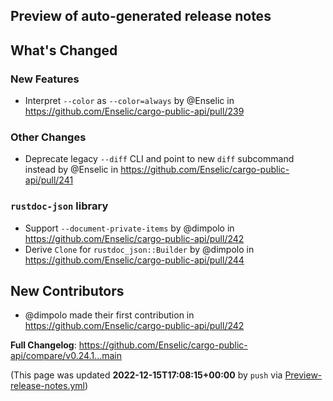 ## Preview of auto-generated release notes
<!-- Release notes generated using configuration in .github/release.yml at main -->

## What's Changed
### New Features
* Interpret `--color` as `--color=always` by @Enselic in https://github.com/Enselic/cargo-public-api/pull/239
### Other Changes
* Deprecate legacy `--diff` CLI and point to new `diff` subcommand instead by @Enselic in https://github.com/Enselic/cargo-public-api/pull/241
### `rustdoc-json` library
* Support `--document-private-items` by @dimpolo in https://github.com/Enselic/cargo-public-api/pull/242
* Derive `Clone` for `rustdoc_json::Builder` by @dimpolo in https://github.com/Enselic/cargo-public-api/pull/244

## New Contributors
* @dimpolo made their first contribution in https://github.com/Enselic/cargo-public-api/pull/242

**Full Changelog**: https://github.com/Enselic/cargo-public-api/compare/v0.24.1...main


(This page was updated **2022-12-15T17:08:15+00:00** by `push` via [Preview-release-notes.yml](https://github.com/Enselic/cargo-public-api/actions/runs/3706306338))
